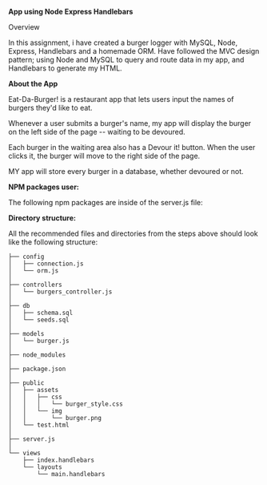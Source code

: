 **App using Node Express Handlebars**

Overview

In this assignment, i have created a burger logger with MySQL, Node, Express, Handlebars and a homemade ORM. Have followed the MVC design pattern; using Node and MySQL to query and route data in my app, and Handlebars to generate my HTML.

**About the App**

Eat-Da-Burger! is a restaurant app that lets users input the names of burgers they'd like to eat.

Whenever a user submits a burger's name, my app will display the burger on the left side of the page -- waiting to be devoured.

Each burger in the waiting area also has a Devour it! button. When the user clicks it, the burger will move to the right side of the page.

MY app will store every burger in a database, whether devoured or not.

**NPM packages user:**

The following npm packages are inside of the server.js file:

**Directory structure:**

All the recommended files and directories from the steps above should look like the following structure:

	├── config
	│   ├── connection.js
	│   └── orm.js
	│ 
	├── controllers
	│   └── burgers_controller.js
	│
	├── db
	│   ├── schema.sql
	│   └── seeds.sql
	│
	├── models
	│   └── burger.js
	│ 
	├── node_modules
	│ 
	├── package.json
	│
	├── public
	│   ├── assets
	│   │   ├── css
	│   │   │   └── burger_style.css
	│   │   └── img
	│   │       └── burger.png
	│   └── test.html
	│
	├── server.js
	│
	└── views
    	├── index.handlebars
    	└── layouts
        	└── main.handlebars